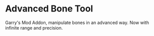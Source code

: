 # Advanced Bone Tool
Garry's Mod Addon, manipulate bones in an advanced way.
Now with infinite range and precision.
